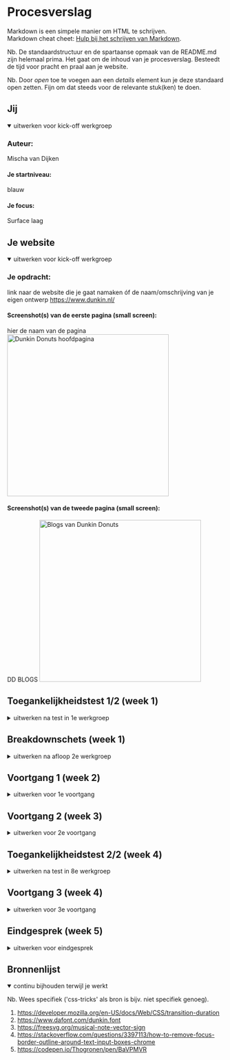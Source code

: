 # Procesverslag
Markdown is een simpele manier om HTML te schrijven.  
Markdown cheat cheet: [Hulp bij het schrijven van Markdown](https://github.com/adam-p/markdown-here/wiki/Markdown-Cheatsheet).

Nb. De standaardstructuur en de spartaanse opmaak van de README.md zijn helemaal prima. Het gaat om de inhoud van je procesverslag. Besteedt de tijd voor pracht en praal aan je website.

Nb. Door *open* toe te voegen aan een *details* element kun je deze standaard open zetten. Fijn om dat steeds voor de relevante stuk(ken) te doen.





## Jij

<details open>
  <summary>uitwerken voor kick-off werkgroep</summary>

  ### Auteur:
  Mischa van Dijken

  #### Je startniveau:
  blauw

  #### Je focus:
  Surface laag
 
</details>





## Je website

<details open>
  <summary>uitwerken voor kick-off werkgroep</summary>

  ### Je opdracht:
  link naar de website die je gaat namaken óf de naam/omschrijving van je eigen ontwerp
https://www.dunkin.nl/  

  #### Screenshot(s) van de eerste pagina (small screen): 
  hier de naam van de pagina  
  <img src="readme-images/Hoofdpagina.png" width="375px" alt="Dunkin Donuts hoofdpagina">

  #### Screenshot(s) van de tweede pagina (small screen):
  DD BLOGS 
  <img src="readme-images/DDBLOGS.png" width="375px" alt="Blogs van Dunkin Donuts">
 
</details>



## Toegankelijkheidstest 1/2 (week 1)

<details>
  <summary>uitwerken na test in 1e werkgroep</summary>

  ### Bevindingen
  Lijst met je bevindingen die in de test naar voren kwamen:

  - Bestellen kan bijna niet
  - Bij de producten wordt de naam niet opgenoemd
  - Veel headers wat het verwarrend maakt
  - Dunkin Donuts' gebruikt felle kleuren wat helpt.

  #### Screenreader
  Hier korte omschrijving (met indien nodig afbeeldingen)

  Minder headers kunnen ervoor zorgen dat de screenreader niet allemaal niet nodige informatie voorleest.


  #### Muis en Toetsenbord 
  Het tabben ging goed maar je kan er niet echt mee bestellen dus voor het grote geheel is het echt heel slecht.

  Dunkin Donuts kan ervoor zorgen dat er meer juiste informatie wordt voorgelezen.


  #### Motoriek (shocks, elastiekjes)
  Hier korte omschrijving (met indien nodig afbeeldingen)

  Hier gaat veel goed omdat Dunkin Donuts veel grote knoppen gebruikt.


  #### Visueel (brillen, contrast, kleurenblind, dark/light). 
  Hier korte omschrijving (met indien nodig afbeeldingen)

  Dunkin Donuts gebruikt felle kleuren wat erg helpt.


</details>



## Breakdownschets (week 1)

<details>
  <summary>uitwerken na afloop 2e werkgroep</summary>

  ### de hele pagina: 
  <img src="readme-images/breakdown.png" width="375px" alt="hhh">
  <img src="readme-images/.png" width="375px" alt="Eerste versie website">

  ### dynamisch deel (bijv menu): 
  <img src="readme-images/Custom-2.png" width="375px" alt="Dunkin Donuts blogs pagina">

  ### wellicht nog een dynamisch deel (bijv filter): 
  <img src="readme-images/Custom-3.png" width="375px" alt="Menu breakdown">

</details>





## Voortgang 1 (week 2)

<details>
  <summary>uitwerken voor 1e voortgang</summary>

  ### Stand van zaken
  hier dit ging goed & dit was lastig (neem ook screenshots op van delen van je website en code)
  Ik vond het lastig om nog niet teveel met de styling bezig te zijn maar de HTML zelf coderen ging goed.
  <img src="readme-images/eersteversie.png" width="375px" alt="Eerste versie website">
  Verder is dit voor nu helemaal simpele code en kan ik nu al vele beter maar ben ik ziek.
  <img src="readme-images/eersteversie-code.png" width="375px" alt="Eerste versie html">

  ### Agenda voor meeting
  samen met je groepje opstellen

  Besproken: Er waren nog niet echt heel veel vragen het was meer een check om te kijken waar iedereen was.


  ### Verslag van meeting
  hier na afloop snel de uitkomsten van de meeting vastleggen

  - Ik heb tehoren gekregen dat de HTML van de pagina die ik had voor nu oke was maar dat ik wel echt verder moest. Ik ben alleen ziek.

</details>





## Voortgang 2 (week 3)

<details>
  <summary>uitwerken voor 2e voortgang</summary>

  ### Stand van zaken
  hier dit ging goed & dit was lastig (neem ook screenshots op van delen van je website en code)
  Ik vond het lastig om een begin te maken aan de css want je weet niet zo snel waar je moet beginnen. Maar het is me uiteindelijk wel gelukt.

  ### Agenda voor meeting
  samen met je groepje opstellen

  Besproken: Hoe ik een img kan coveren zodat niet alles geshowed wordt.
  Z-index, Github duurt lang met uploaden, Header pas laten zien wanneer er gescrolld wordt, margin-left & auto om alles in het midden te krijgen en Twee aparte p's in één li.
  ### Verslag van meeting
  hier na afloop snel de uitkomsten van de meeting vastleggen

  - Mijn deel: Div met een breedte en een hoogte en een hidden overflow.

</details>





## Toegankelijkheidstest 2/2 (week 4)

<details>
  <summary>uitwerken na test in 8e werkgroep</summary>

  ### Bevindingen
  Lijst met je bevindingen die in de test naar voren kwamen (geef ook aan wat er verbeterd is):
  
  - H1 is weg in het lijst met headers als er display:none op zit.
  - Door de felle kleuren valt veel gelukkig wel op voor slechtziende mensen. 
  - Bij de Color #0779p bril was het nog het minst goed omdat het contrast met deze kleuren dan veel minder groot is.


  #### Screenreader
  Hier korte omschrijving (met indien nodig afbeeldingen)
  Dit ging goed voor de content die ik heb uitgewerkt. Dit is alleen niet het hele bestel gebeuren wat lastiger is om goed inclusive te ontwerpen. Verder was er wel een h1 die niet voorgelezen werd terwijl dit natuurlijk wel heel handig is.

  Hier een omschrijving van hoe het opgelost kan worden (met indien nodig afbeeldingen)
  Ik heb code gevonden hoe dit opgelost kan worden. https://medium.com/web-dev-survey-from-kyoto/the-visually-hidden-technique-303f8e2bd409.


  #### Muis en Toetsenbord 
  Hier korte omschrijving (met indien nodig afbeeldingen)
  Ik had hier helaas niog geen focus states dus kon ik het niet helemaal testen.

  Hier een omschrijving van hoe het opgelost kan worden (met indien nodig afbeeldingen)
  Ik heb wel gekeken welke kleuren goed zouden passen om het goed te laten lijken. Een goed contrast is hier cruciaal.

  #### Motoriek (shocks, elastiekjes)
  Hier korte omschrijving (met indien nodig afbeeldingen)
  Dit ging goed omdat er grote knoppen in beeld zijn.

  Hier een omschrijving van hoe het opgelost kan worden (met indien nodig afbeeldingen)

  #### Visueel (brillen, contrast, kleurenblind, dark/light). 
  Hier korte omschrijving (met indien nodig afbeeldingen)
  Ik gebruik felle kleuren met een contrast dat te onderscheiden is dus dit ging redelijk goed.

  Hier een omschrijving van hoe het opgelost kan worden (met indien nodig afbeeldingen)

  Er kan altijd nog een extra site gemaakt worden met een nog hoger contrast zodal alles nog beter te zien is.

</details>





## Voortgang 3 (week 4)

<details>
  <summary>uitwerken voor 3e voortgang</summary>

  ### Stand van zaken
  hier dit ging goed & dit was lastig (neem ook screenshots op van delen van je website en code)


  ### Agenda voor meeting
  samen met je groepje opstellen

  Ik heb hierbij besproken hoe ik een deel van mijn grid in het midden zet, of ik het pijltje van de dropdown nog groter en meer naar links kon krijgen, hoe de focus state werkt bij een select en input en ik heb besproken hoe er een aan- en uitknop kan zijn voor muziek.

  <img src="readme-images/Inhetmidden.png" width="375px" alt="Buttontekst die in het midden moest.">


  ### Verslag van meeting
  hier na afloop snel de uitkomsten van de meeting vastleggen

  - Het pijltje veranderen gaat heel moeilijk en kon ik naar mijn mening beter laten zodat ik de code wel begreep.
  - De aan en uit knop moet met Javascript in een if loop waarbij de state veranderd na een click event.
  - Je kan als je klikt niet de focus state nergeren dus ik moet het maar zo goed mogelijk stylen.
  - Ik heb align-self: center; gebruikt om de tekst in het midden te krijgen van de button. 

</details>





## Eindgesprek (week 5)

<details>
  <summary>uitwerken voor eindgesprek</summary>

  ### Je uitkomst - karakteristiek screenshots:
  Ik weet eerlijk gezegd niet echt wat hiermee bedoeld wordt. Ik vind de heading met de bovenste tekst regel wel typische dunking donuts met alle kleuren ook. Voor de rest staan allen leuke en nog niet gelukte dingen beneden.
  <img src="readme-images/header.png" width="375px" alt="uitkomst opdracht 1">


  ### Dit ging goed/Heb ik geleerd: 
  Korte omschrijving met plaatjes

  Ik heb geleerd hoe je een werkend hamburger menu maakt met ook een sluit buttne natuurlijk.
  <img src="readme-images/Hamburgermenu.png" width="375px" alt="Hamburgermenu">

  Ik heb geleerd hoe je een foto kan draaien en shadow kan geven.
  <img src="readme-images/Dunkin-rondje.png" width="375px" alt="Dunking Donuts rond logo">

  Ik heb geleerd hoe je een image vast kan laten plakken aan de bovenkant of onderkant.
  <img src="readme-images/order-now.png" width="375px" alt="order now">

  ### Dit was lastig/Is niet gelukt:
  Korte omschrijving met plaatjes

  Het is me niet gelukt om tijdens het klikke de focus border weg te krijgen en mooier te krijgen in de nav.
  <img src="readme-images/nav-normaal.png" width="375px" alt="Nav foto">

  Het is me niet gelukt om de pijltjes mooier en meer naar links te krijgen. Dit bevatte heel veel code die ik gewoon weg niet begreep dus heb ik het ook niet toegepast.
  <img src="readme-images/betere-pijltjes" width="375px" alt="dropdown foto">
</details>





## Bronnenlijst

<details open>
  <summary>continu bijhouden terwijl je werkt</summary>

  Nb. Wees specifiek ('css-tricks' als bron is bijv. niet specifiek genoeg).

  1. https://developer.mozilla.org/en-US/docs/Web/CSS/transition-duration
  2. https://www.dafont.com/dunkin.font
  3. https://freesvg.org/musical-note-vector-sign
  4. https://stackoverflow.com/questions/3397113/how-to-remove-focus-border-outline-around-text-input-boxes-chrome
  5. https://codepen.io/Thogronen/pen/BaVPMVR

</details>
